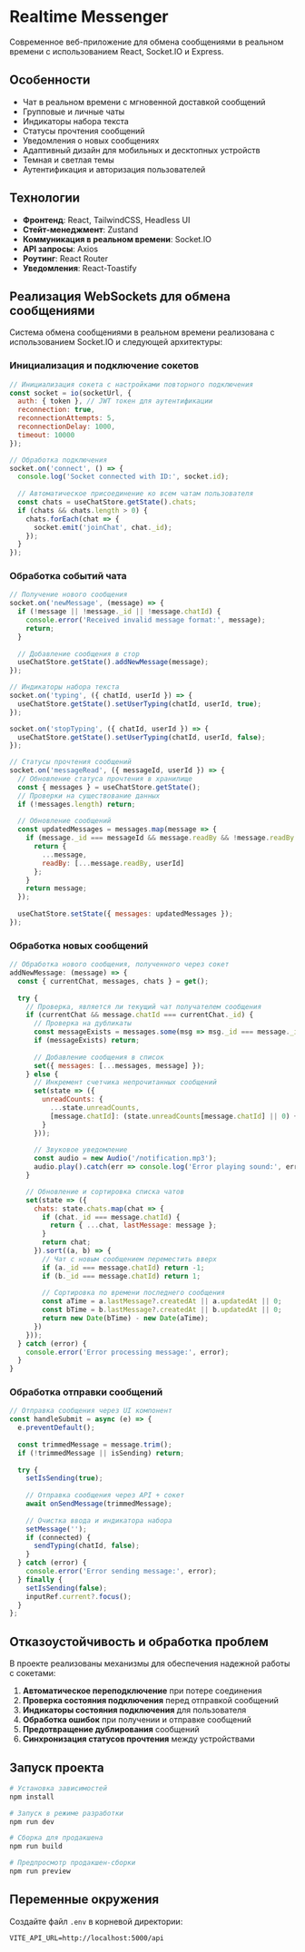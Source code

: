 # Realtime Messenger

Современное веб-приложение для обмена сообщениями в реальном времени с использованием React, Socket.IO и Express.

## Особенности

- Чат в реальном времени с мгновенной доставкой сообщений
- Групповые и личные чаты
- Индикаторы набора текста
- Статусы прочтения сообщений
- Уведомления о новых сообщениях
- Адаптивный дизайн для мобильных и десктопных устройств
- Темная и светлая темы
- Аутентификация и авторизация пользователей

## Технологии

- **Фронтенд**: React, TailwindCSS, Headless UI
- **Стейт-менеджмент**: Zustand
- **Коммуникация в реальном времени**: Socket.IO
- **API запросы**: Axios
- **Роутинг**: React Router
- **Уведомления**: React-Toastify

## Реализация WebSockets для обмена сообщениями

Система обмена сообщениями в реальном времени реализована с использованием Socket.IO и следующей архитектуры:

### Инициализация и подключение сокетов

```javascript
// Инициализация сокета с настройками повторного подключения
const socket = io(socketUrl, {
  auth: { token }, // JWT токен для аутентификации
  reconnection: true,
  reconnectionAttempts: 5,
  reconnectionDelay: 1000,
  timeout: 10000
});

// Обработка подключения
socket.on('connect', () => {
  console.log('Socket connected with ID:', socket.id);
  
  // Автоматическое присоединение ко всем чатам пользователя
  const chats = useChatStore.getState().chats;
  if (chats && chats.length > 0) {
    chats.forEach(chat => {
      socket.emit('joinChat', chat._id);
    });
  }
});
```

### Обработка событий чата

```javascript
// Получение нового сообщения
socket.on('newMessage', (message) => {
  if (!message || !message._id || !message.chatId) {
    console.error('Received invalid message format:', message);
    return;
  }
  
  // Добавление сообщения в стор
  useChatStore.getState().addNewMessage(message);
});

// Индикаторы набора текста
socket.on('typing', ({ chatId, userId }) => {
  useChatStore.getState().setUserTyping(chatId, userId, true);
});

socket.on('stopTyping', ({ chatId, userId }) => {
  useChatStore.getState().setUserTyping(chatId, userId, false);
});

// Статусы прочтения сообщений
socket.on('messageRead', ({ messageId, userId }) => {
  // Обновление статуса прочтения в хранилище
  const { messages } = useChatStore.getState();
  // Проверки на существование данных
  if (!messages.length) return;
  
  // Обновление сообщений
  const updatedMessages = messages.map(message => {
    if (message._id === messageId && message.readBy && !message.readBy.includes(userId)) {
      return {
        ...message,
        readBy: [...message.readBy, userId]
      };
    }
    return message;
  });
  
  useChatStore.setState({ messages: updatedMessages });
});
```

### Обработка новых сообщений

```javascript
// Обработка нового сообщения, полученного через сокет
addNewMessage: (message) => {
  const { currentChat, messages, chats } = get();
  
  try {
    // Проверка, является ли текущий чат получателем сообщения
    if (currentChat && message.chatId === currentChat._id) {
      // Проверка на дубликаты
      const messageExists = messages.some(msg => msg._id === message._id);
      if (messageExists) return;
      
      // Добавление сообщения в список
      set({ messages: [...messages, message] });
    } else {
      // Инкремент счетчика непрочитанных сообщений
      set(state => ({
        unreadCounts: {
          ...state.unreadCounts,
          [message.chatId]: (state.unreadCounts[message.chatId] || 0) + 1
        }
      }));
      
      // Звуковое уведомление
      const audio = new Audio('/notification.mp3');
      audio.play().catch(err => console.log('Error playing sound:', err));
    }

    // Обновление и сортировка списка чатов
    set(state => ({
      chats: state.chats.map(chat => {
        if (chat._id === message.chatId) {
          return { ...chat, lastMessage: message };
        }
        return chat;
      }).sort((a, b) => {
        // Чат с новым сообщением переместить вверх
        if (a._id === message.chatId) return -1;
        if (b._id === message.chatId) return 1;
        
        // Сортировка по времени последнего сообщения
        const aTime = a.lastMessage?.createdAt || a.updatedAt || 0;
        const bTime = b.lastMessage?.createdAt || b.updatedAt || 0;
        return new Date(bTime) - new Date(aTime);
      })
    }));
  } catch (error) {
    console.error('Error processing message:', error);
  }
}
```

### Обработка отправки сообщений

```javascript
// Отправка сообщения через UI компонент
const handleSubmit = async (e) => {
  e.preventDefault();
  
  const trimmedMessage = message.trim();
  if (!trimmedMessage || isSending) return;
  
  try {
    setIsSending(true);
    
    // Отправка сообщения через API + сокет
    await onSendMessage(trimmedMessage);
    
    // Очистка ввода и индикатора набора
    setMessage('');
    if (connected) {
      sendTyping(chatId, false);
    }
  } catch (error) {
    console.error('Error sending message:', error);
  } finally {
    setIsSending(false);
    inputRef.current?.focus();
  }
};
```

## Отказоустойчивость и обработка проблем

В проекте реализованы механизмы для обеспечения надежной работы с сокетами:

1. **Автоматическое переподключение** при потере соединения
2. **Проверка состояния подключения** перед отправкой сообщений
3. **Индикаторы состояния подключения** для пользователя
4. **Обработка ошибок** при получении и отправке сообщений
5. **Предотвращение дублирования** сообщений
6. **Синхронизация статусов прочтения** между устройствами

## Запуск проекта

```bash
# Установка зависимостей
npm install

# Запуск в режиме разработки
npm run dev

# Сборка для продакшена
npm run build

# Предпросмотр продакшен-сборки
npm run preview
```

## Переменные окружения

Создайте файл `.env` в корневой директории:

```
VITE_API_URL=http://localhost:5000/api
```

